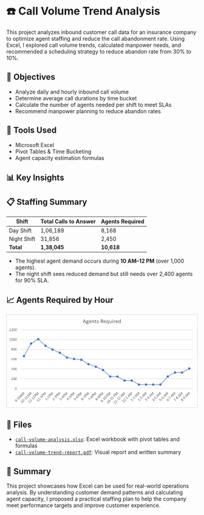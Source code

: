 # ☎️ Call Volume Trend Analysis

This project analyzes inbound customer call data for an insurance company to optimize agent staffing and reduce the call abandonment rate. Using Excel, I explored call volume trends, calculated manpower needs, and recommended a scheduling strategy to reduce abandon rate from 30% to 10%.


## 📌 Objectives

- Analyze daily and hourly inbound call volume
- Determine average call durations by time bucket
- Calculate the number of agents needed per shift to meet SLAs
- Recommend manpower planning to reduce abandon rates


## 🧰 Tools Used

- Microsoft Excel
- Pivot Tables & Time Bucketing
- Agent capacity estimation formulas


## 📊 Key Insights

## 📋 Staffing Summary

| Shift        | Total Calls to Answer | Agents Required |
|--------------|------------------------|------------------|
| Day Shift    | 1,06,189               | 8,168            |
| Night Shift  | 31,856                 | 2,450            |
| **Total**    | **1,38,045**           | **10,618**       |

- The highest agent demand occurs during **10 AM–12 PM** (over 1,000 agents).
- The night shift sees reduced demand but still needs over 2,400 agents for 90% SLA.

## 📈 Agents Required by Hour

![Agents Required Line Chart](./agents_required_chart.png)

## 📁 Files

- [`call-volume-analysis.xlsx`](./call-volume-analysis.xlsx): Excel workbook with pivot tables and formulas  
- [`call-volume-trend-report.pdf`](./call-volume-trend-report.pdf): Visual report and written summary  


## 🧠 Summary

This project showcases how Excel can be used for real-world operations analysis. By understanding customer demand patterns and calculating agent capacity, I proposed a practical staffing plan to help the company meet performance targets and improve customer experience.
